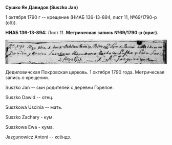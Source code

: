 **Сушко Ян Давидов (Suszko Jan)**

1 октября 1790 г -- крещение (НИАБ 136-13-894, лист 11, №69/1790-р
(об)).

**НИАБ 136-13-894:** Лист 11. **Метрическая запись №69/1790-р (ориг).**

![](./media/e6df97a56eefa505e83894e3b4797e3a4a553e78.png)

Дедиловичская Покровская церковь. 1 октября 1790 года. Метрическая
запись о крещении.

Suszko Jan -- сын родителей с деревни Горелое.

Suszko Dawid -- отец.

Suszkowa Uscinia -- мать.

Suszko Zachary - кум.

Suszkowa Ewa - кума.

Jazgunowicz Antoni -- ксёндз.
